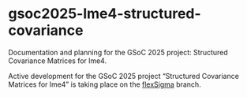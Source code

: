 # gsoc2025-lme4-structured-covariance
Documentation and planning for the GSoC 2025 project: Structured Covariance Matrices for lme4.

Active development for the GSoC 2025 project “Structured Covariance Matrices for lme4” is taking place on the [flexSigma](https://github.com/lme4/lme4/tree/flexSigma) branch.
